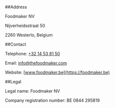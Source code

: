 ##Address

Foodmaker NV

Nijverheidsstraat 50

2260 Westerlo, Belgium

##Contact

Telephone: [+32 14 53 81 50](tel:+3214538150)

Email: [info@thefoodmaker.com](mailto:info@thefoodmaker.com)

Website: [www.foodmaker.be](https://foodmaker.be)

##Legal

Legal name: Foodmaker NV

Company registration number: BE 0844 295819